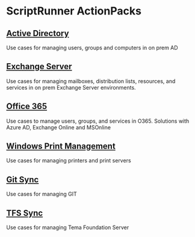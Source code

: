 # ScriptRunner ActionPacks

## [Active Directory](./ActiveDirectory)
Use cases for managing users, groups and computers in on prem AD

## [Exchange Server](./Exchange)
Use cases for managing mailboxes, distribution lists, resources, and services in on prem Exchange Server environments.

## [Office 365](./O365)
Use cases to manage users, groups, and services in O365. Solutions with Azure AD, Exchange Online and MSOnline

## [Windows Print Management](./Printing)
Use cases for managing printers and print servers

## [Git Sync](./GitSync)
Use cases for managing GIT

## [TFS Sync](./TFS)
Use cases for managing Tema Foundation Server
